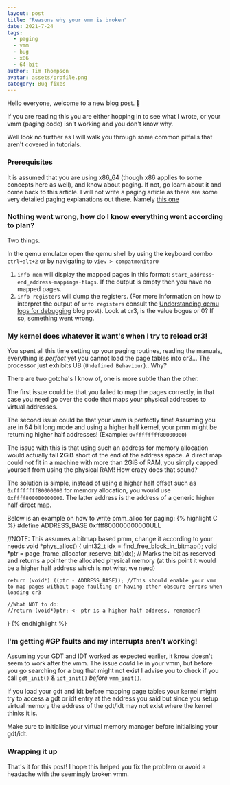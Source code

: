 ```yaml
---
layout: post
title: "Reasons why your vmm is broken"
date: 2021-7-24
tags:
  - paging
  - vmm
  - bug
  - x86
  - 64-bit
author: Tim Thompson
avatar: assets/profile.png
category: Bug fixes
---
```


Hello everyone, welcome to a new blog post. 👋

If you are reading this you are either hopping in to see what I wrote, or your vmm (paging code) isn't working and you don't know why.

Well look no further as I will walk you through some common pitfalls that aren't covered in tutorials.

### Prerequisites
It is assumed that you are using x86_64 (though x86 applies to some concepts here as well), and know about paging. If not, go learn about it and come back to this article. I will not write a paging article as there are some very detailed paging explanations out there. Namely [this one][RUST-PAGING]

### Nothing went wrong, how do I know everything went according to plan?
Two things.

In the qemu emulator open the qemu shell by using the keyboard combo `ctrl+alt+2` or by navigating to `view > compatmonitor0`

1. `info mem` will display the mapped pages in this format: `start_address`-`end_address`-`mappings`-`flags`. If the output is empty then you have no mapped pages.
2. `info registers` will dump the registers. (For more information on how to interpret the output of `info registers` consult the [Understanding qemu logs for debugging][QEMU-LOG-BLOG-POST] blog post). Look at cr3, is the value bogus or 0? If so, something went wrong.

### My kernel does whatever it want's when I try to reload cr3!
You spent all this time setting up your paging routines, reading the manuals, everything is _perfect_ yet you cannot load the page tables into cr3... The processor just exhibits UB (`Undefined Behaviour`).. Why?

There are two gotcha's I know of, one is more subtle than the other.

The first issue could be that you failed to map the pages correctly, in that case you need go over the code that maps your physical addresses to virtual addresses.

The second issue could be that your vmm is perfectly fine! Assuming you are in 64 bit long mode and using a higher half kernel, your pmm might be returning higher half addresses! (Example: `0xffffffff80000000`)

The issue with this is that using such an address for memory allocation would actually fall **2GiB** short of the end of the address space. A direct map could *not* fit in a machine with more than 2GiB of RAM, you simply capped yourself from using the physical RAM! How crazy does that sound?

The solution is simple, instead of using a higher half offset such as `0xffffffff80000000` for memory allocation, you would use `0xffff800000000000`. The latter address is the address of a generic higher half direct map.

Below is an example on how to write pmm_alloc for paging:
{% highlight C %}
#define ADDRESS_BASE 0xffff800000000000ULL

//NOTE: This assumes a bitmap based pmm, change it according to your needs
void *phys_alloc()
{
	uint32_t idx = find_free_block_in_bitmap();
	void *ptr = page_frame_allocator_reserve_bit(idx); // Marks the bit as reserved and returns a pointer the allocated physical memory (at this point it would be a higher half address which is not what we need)

	return (void*) ((ptr - ADDRESS_BASE)); //This should enable your vmm to map pages without page faulting or having other obscure errors when loading cr3

	//What NOT to do:
	//return (void*)ptr; <- ptr is a higher half address, remember?
}
{% endhighlight %}

### I'm getting #GP faults and my interrupts aren't working!

Assuming your GDT and IDT worked as expected earlier, it know doesn't seem to work after the vmm.
The issue _could_ lie in your vmm, but before you go searching for a bug that might not exist I advise you to check if you call `gdt_init()` & `idt_init()` *before* `vmm_init()`.

If you load your gdt and idt before mapping page tables your kernel might try to access a gdt or idt entry at the address you said but since you setup virtual memory the address of the gdt/idt may not exist where the kernel thinks it is.

Make sure to initialise your virtual memory manager before initialising your gdt/idt.

### Wrapping it up
That's it for this post!
I hope this helped you fix the problem or avoid a headache with the seemingly broken vmm.

[QEMU-LOG-BLOG-POST]: https://v01d-null.github.io/understanding-qemu-logs
[RUST-PAGING]: https://os.phil-opp.com/paging-introduction/
